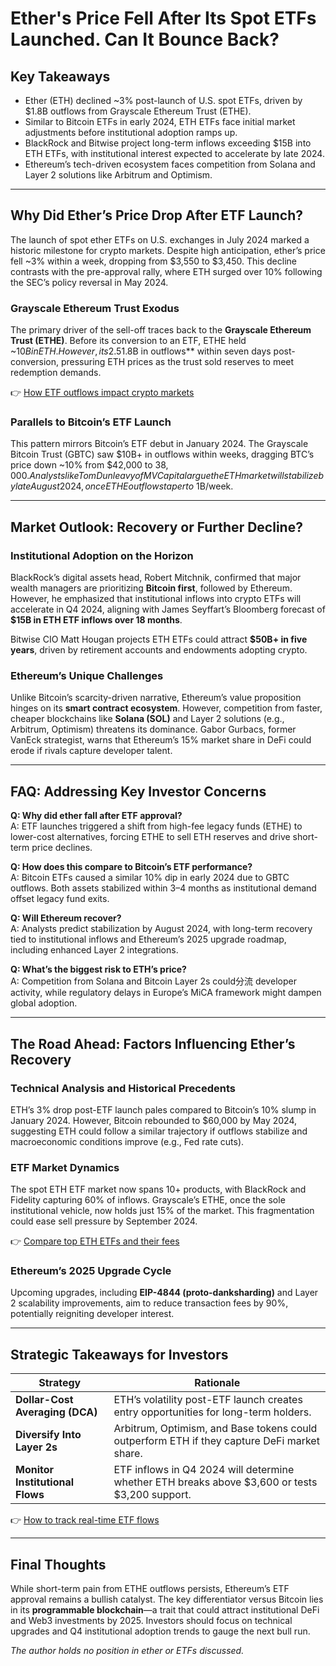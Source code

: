 # Ether's Price Fell After Its Spot ETFs Launched. Can It Bounce Back?

## Key Takeaways  
- Ether (ETH) declined ~3% post-launch of U.S. spot ETFs, driven by $1.8B outflows from Grayscale Ethereum Trust (ETHE).  
- Similar to Bitcoin ETFs in early 2024, ETH ETFs face initial market adjustments before institutional adoption ramps up.  
- BlackRock and Bitwise project long-term inflows exceeding $15B into ETH ETFs, with institutional interest expected to accelerate by late 2024.  
- Ethereum’s tech-driven ecosystem faces competition from Solana and Layer 2 solutions like Arbitrum and Optimism.  

---

## Why Did Ether’s Price Drop After ETF Launch?  

The launch of spot ether ETFs on U.S. exchanges in July 2024 marked a historic milestone for crypto markets. Despite high anticipation, ether’s price fell ~3% within a week, dropping from $3,550 to $3,450. This decline contrasts with the pre-approval rally, where ETH surged over 10% following the SEC’s policy reversal in May 2024.  

### Grayscale Ethereum Trust Exodus  

The primary driver of the sell-off traces back to the **Grayscale Ethereum Trust (ETHE)**. Before its conversion to an ETF, ETHE held ~$10B in ETH. However, its 2.5% annual fee structure became uncompetitive against new ETFs like BlackRock’s ETHA (0.25% fee) and Fidelity’s FETH (0.35% fee). According to Farside Investors, ETHE suffered **$1.8B in outflows** within seven days post-conversion, pressuring ETH prices as the trust sold reserves to meet redemption demands.  

👉 [How ETF outflows impact crypto markets](https://bit.ly/okx-bonus)  

### Parallels to Bitcoin’s ETF Launch  

This pattern mirrors Bitcoin’s ETF debut in January 2024. The Grayscale Bitcoin Trust (GBTC) saw $10B+ in outflows within weeks, dragging BTC’s price down ~10% from $42,000 to $38,000. Analysts like Tom Dunleavy of MV Capital argue the ETH market will stabilize by late August 2024, once ETHE outflows taper to ~$1B/week.  

---

## Market Outlook: Recovery or Further Decline?  

### Institutional Adoption on the Horizon  

BlackRock’s digital assets head, Robert Mitchnik, confirmed that major wealth managers are prioritizing **Bitcoin first**, followed by Ethereum. However, he emphasized that institutional inflows into crypto ETFs will accelerate in Q4 2024, aligning with James Seyffart’s Bloomberg forecast of **$15B in ETH ETF inflows over 18 months**.  

Bitwise CIO Matt Hougan projects ETH ETFs could attract **$50B+ in five years**, driven by retirement accounts and endowments adopting crypto.  

### Ethereum’s Unique Challenges  

Unlike Bitcoin’s scarcity-driven narrative, Ethereum’s value proposition hinges on its **smart contract ecosystem**. However, competition from faster, cheaper blockchains like **Solana (SOL)** and Layer 2 solutions (e.g., Arbitrum, Optimism) threatens its dominance. Gabor Gurbacs, former VanEck strategist, warns that Ethereum’s 15% market share in DeFi could erode if rivals capture developer talent.  

---

## FAQ: Addressing Key Investor Concerns  

**Q: Why did ether fall after ETF approval?**  
A: ETF launches triggered a shift from high-fee legacy funds (ETHE) to lower-cost alternatives, forcing ETHE to sell ETH reserves and drive short-term price declines.  

**Q: How does this compare to Bitcoin’s ETF performance?**  
A: Bitcoin ETFs caused a similar 10% dip in early 2024 due to GBTC outflows. Both assets stabilized within 3–4 months as institutional demand offset legacy fund exits.  

**Q: Will Ethereum recover?**  
A: Analysts predict stabilization by August 2024, with long-term recovery tied to institutional inflows and Ethereum’s 2025 upgrade roadmap, including enhanced Layer 2 integrations.  

**Q: What’s the biggest risk to ETH’s price?**  
A: Competition from Solana and Bitcoin Layer 2s could分流 developer activity, while regulatory delays in Europe’s MiCA framework might dampen global adoption.  

---

## The Road Ahead: Factors Influencing Ether’s Recovery  

### Technical Analysis and Historical Precedents  

ETH’s 3% drop post-ETF launch pales compared to Bitcoin’s 10% slump in January 2024. However, Bitcoin rebounded to $60,000 by May 2024, suggesting ETH could follow a similar trajectory if outflows stabilize and macroeconomic conditions improve (e.g., Fed rate cuts).  

### ETF Market Dynamics  

The spot ETH ETF market now spans 10+ products, with BlackRock and Fidelity capturing 60% of inflows. Grayscale’s ETHE, once the sole institutional vehicle, now holds just 15% of the market. This fragmentation could ease sell pressure by September 2024.  

👉 [Compare top ETH ETFs and their fees](https://bit.ly/okx-bonus)  

### Ethereum’s 2025 Upgrade Cycle  

Upcoming upgrades, including **EIP-4844 (proto-danksharding)** and Layer 2 scalability improvements, aim to reduce transaction fees by 90%, potentially reigniting developer interest.  

---

## Strategic Takeaways for Investors  

| Strategy | Rationale |  
|---------|-----------|  
| **Dollar-Cost Averaging (DCA)** | ETH’s volatility post-ETF launch creates entry opportunities for long-term holders. |  
| **Diversify Into Layer 2s** | Arbitrum, Optimism, and Base tokens could outperform ETH if they capture DeFi market share. |  
| **Monitor Institutional Flows** | ETF inflows in Q4 2024 will determine whether ETH breaks above $3,600 or tests $3,200 support. |  

👉 [How to track real-time ETF flows](https://bit.ly/okx-bonus)  

---

## Final Thoughts  

While short-term pain from ETHE outflows persists, Ethereum’s ETF approval remains a bullish catalyst. The key differentiator versus Bitcoin lies in its **programmable blockchain**—a trait that could attract institutional DeFi and Web3 investments by 2025. Investors should focus on technical upgrades and Q4 institutional adoption trends to gauge the next bull run.  

*The author holds no position in ether or ETFs discussed.*